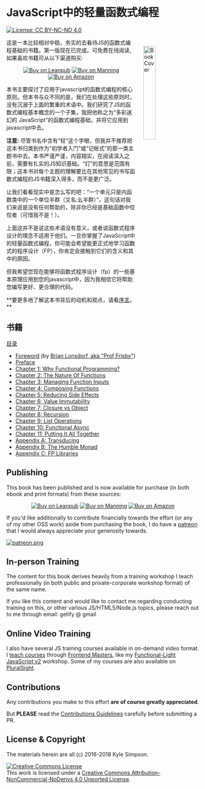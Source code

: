 # JavaScript中的轻量函数式编程

[![License: CC BY-NC-ND 4.0](https://img.shields.io/badge/License-CC%20BY--NC--ND%204.0-blue.svg)](http://creativecommons.org/licenses/by-nc-nd/4.0/)

<a href="http://fljsbook.com"><img src="manuscript/images/marketing/front-cover-small.png" width="25%" align="right" hspace="20" vspace="20" title="Functional-Light JavaScript" alt="Book Cover"></a>

这是一本比较相对中稳，务实的去看待JS的函数式编程基础的书籍。第一版现在已完成。可免费在线阅读, 如果喜欢书籍可从以下渠道购买:

<p align="center">
    <a href="http://fljsbook.com"><img src="https://img.shields.io/badge/Buy-Leanpub-yellow.svg" title="Buy on Leanpub" alt="Buy on Leanpub"></a> <a href="http://manning.fljsbook.com"><img src="https://img.shields.io/badge/Buy-Manning-yellow.svg" title="Buy on Manning" alt="Buy on Manning"></a> <a href="http://amazon.fljsbook.com"><img src="https://img.shields.io/badge/Buy-Amazon-yellow.svg" title="Buy on Amazon" alt="Buy on Amazon"></a>
</p>

本书主要探讨了应用于javascript的函数式编程的核心原则。但本书与众不同的是，我们在处理这些原则时，没有沉溺于上面的繁重的术语中。我们研究了JS的函数式编程基本概念的一个子集，我把他称之为“多彩迷幻的 JavaScript”的函数式编程基础，并将它应用到javascript中去。

**注意:** 尽管书名中含有“轻”这个字眼，但我并不推荐把这本书归类到作为“初学者入门”或“记帐式”的那一类主题书中去。本书严谨严谨，内容翔实，在阅读深入之前，需要有扎实的JS知识基础。“灯”的意思是范围有限；这本书对每个主题的理解要比在其他常见的书写函数式编程的JS书籍深入得多，而不是更广泛。

让我们看看现实中是怎么写的吧：“一个单元只是内函数类中的一个单位半群（又名:幺半群）”，这句话对我们来说是没有任何帮助的，除非你已经是基础函数中佼佼者（可惜我不是！）。

上面这并不是说这些术语没有意义，或者说函数式程序设计的理念不适用于他们。一旦你掌握了JavaScript中的轻量函数式编程，你可能会希望能更正式地学习函数式的程序设计（FP），你肯定会接触到它们的含义和其中的原因。

但我希望您现在能够将函数式程序设计（fp）的一些基本原理应用到您的javascript中，因为我相信它将帮助您编写更好、更合理的代码。

**要更多地了解这本书背后的动机和观点，请看[序言](manuscript/preface.md)。 **

## 书籍

[目录](manuscript/README.md/#table-of-contents)

* [Foreword](manuscript/foreword.md/#foreword) (by [Brian Lonsdorf, aka "Prof Frisby"](https://twitter.com/DrBoolean))
* [Preface](manuscript/preface.md/#preface)
* [Chapter 1: Why Functional Programming?](manuscript/ch1.md/#chapter-1-why-functional-programming)
* [Chapter 2: The Nature Of Functions](manuscript/ch2.md/#chapter-2-the-nature-of-functions)
* [Chapter 3: Managing Function Inputs](manuscript/ch3.md/#chapter-3-managing-function-inputs)
* [Chapter 4: Composing Functions](manuscript/ch4.md/#chapter-4-composing-functions)
* [Chapter 5: Reducing Side Effects](manuscript/ch5.md/#chapter-5-reducing-side-effects)
* [Chapter 6: Value Immutability](manuscript/ch6.md/#chapter-6-value-immutability)
* [Chapter 7: Closure vs Object](manuscript/ch7.md/#chapter-7-closure-vs-object)
* [Chapter 8: Recursion](manuscript/ch8.md/#chapter-8-recursion)
* [Chapter 9: List Operations](manuscript/ch9.md/#chapter-9-list-operations)
* [Chapter 10: Functional Async](manuscript/ch10.md/#chapter-10-functional-async)
* [Chapter 11: Putting It All Together](manuscript/ch11.md/#chapter-11-putting-it-all-together)
* [Appendix A: Transducing](manuscript/apA.md/#appendix-a-transducing)
* [Appendix B: The Humble Monad](manuscript/apB.md/#appendix-b-the-humble-monad)
* [Appendix C: FP Libraries](manuscript/apC.md/#appendix-c-fp-libraries)

## Publishing

This book has been published and is now available for purchase (in both ebook and print formats) from these sources:

<p align="center">
    <a href="http://fljsbook.com"><img src="https://img.shields.io/badge/Buy-Leanpub-yellow.svg" title="Buy on Leanpub" alt="Buy on Leanpub"></a> <a href="http://manning.fljsbook.com"><img src="https://img.shields.io/badge/Buy-Manning-yellow.svg" title="Buy on Manning" alt="Buy on Manning"></a> <a href="http://amazon.fljsbook.com"><img src="https://img.shields.io/badge/Buy-Amazon-yellow.svg" title="Buy on Amazon" alt="Buy on Amazon"></a>
</p>

If you'd like additionally to contribute financially towards the effort (or any of my other OSS work) aside from purchasing the book, I do have a [patreon](https://www.patreon.com/getify) that I would always appreciate your generosity towards.

<a href="https://www.patreon.com/getify">[![patreon.png](https://c5.patreon.com/external/logo/become_a_patron_button.png)](https://www.patreon.com/getify)</a>

## In-person Training

The content for this book derives heavily from a training workshop I teach professionally (in both public and private-corporate workshop format) of the same name.

If you like this content and would like to contact me regarding conducting training on this, or other various JS/HTML5/Node.js topics, please reach out to me through email: getify @ gmail

## Online Video Training

I also have several JS training courses available in on-demand video format. I [teach courses](https://FrontendMasters.com/teachers/kyle-simpson) through [Frontend Masters](https://FrontendMasters.com), like my [Functional-Light JavaScript v2](https://frontendmasters.com/courses/functional-javascript-v2/) workshop. Some of my courses are also available on [PluralSight](https://www.pluralsight.com/search?q=kyle%20simpson&categories=all).

## Contributions

Any contributions you make to this effort **are of course greatly appreciated**.

But **PLEASE** read the [Contributions Guidelines](CONTRIBUTING.md) carefully before submitting a PR.

## License & Copyright

The materials herein are all (c) 2016-2018 Kyle Simpson.

<a rel="license" href="http://creativecommons.org/licenses/by-nc-nd/4.0/"><img alt="Creative Commons License" style="border-width:0" src="https://i.creativecommons.org/l/by-nc-nd/4.0/88x31.png" /></a><br />This work is licensed under a <a rel="license" href="http://creativecommons.org/licenses/by-nc-nd/4.0/">Creative Commons Attribution-NonCommercial-NoDerivs 4.0 Unported License</a>.
